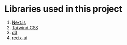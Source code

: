 # Libraries used in this project

1. [Next.js](https://nextjs.org/)
2. [Tailwind CSS](https://tailwindcss.com/)
3. [d3](https://d3js.org/)
4. [redix-ui](https://radix-ui.com/)